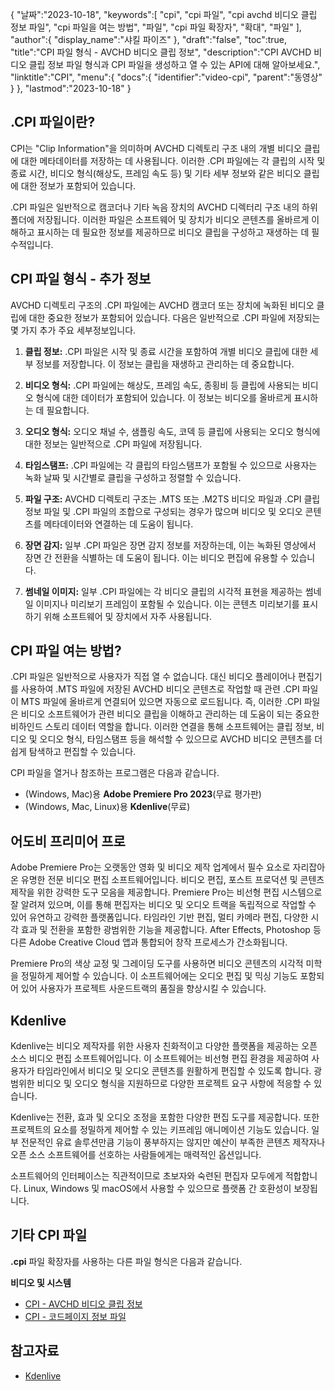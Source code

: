 {
"날짜":"2023-10-18",
   "keywords":[
"cpi",
"cpi 파일",
"cpi avchd 비디오 클립 정보 파일",
"cpi 파일을 여는 방법",
"파일",
"cpi 파일 확장자",
"확대",
"파일"
],
   "author":{
"display_name":"샤킬 파이즈"
},
"draft":"false",
"toc":true,
"title":"CPI 파일 형식 - AVCHD 비디오 클립 정보",
   "description":"CPI AVCHD 비디오 클립 정보 파일 형식과 CPI 파일을 생성하고 열 수 있는 API에 대해 알아보세요.",
"linktitle":"CPI",
   "menu":{
      "docs":{
         "identifier":"video-cpi",
"parent":"동영상"
}
},
"lastmod":"2023-10-18"
}

## .CPI 파일이란?

CPI는 "Clip Information"을 의미하며 AVCHD 디렉토리 구조 내의 개별 비디오 클립에 대한 메타데이터를 저장하는 데 사용됩니다. 이러한 .CPI 파일에는 각 클립의 시작 및 종료 시간, 비디오 형식(해상도, 프레임 속도 등) 및 기타 세부 정보와 같은 비디오 클립에 대한 정보가 포함되어 있습니다.

.CPI 파일은 일반적으로 캠코더나 기타 녹음 장치의 AVCHD 디렉터리 구조 내의 하위 폴더에 저장됩니다. 이러한 파일은 소프트웨어 및 장치가 비디오 콘텐츠를 올바르게 이해하고 표시하는 데 필요한 정보를 제공하므로 비디오 클립을 구성하고 재생하는 데 필수적입니다.

## CPI 파일 형식 - 추가 정보

AVCHD 디렉토리 구조의 .CPI 파일에는 AVCHD 캠코더 또는 장치에 녹화된 비디오 클립에 대한 중요한 정보가 포함되어 있습니다. 다음은 일반적으로 .CPI 파일에 저장되는 몇 가지 추가 주요 세부정보입니다.

1. **클립 정보:** .CPI 파일은 시작 및 종료 시간을 포함하여 개별 비디오 클립에 대한 세부 정보를 저장합니다. 이 정보는 클립을 재생하고 관리하는 데 중요합니다.
    







2. **비디오 형식:** .CPI 파일에는 해상도, 프레임 속도, 종횡비 등 클립에 사용되는 비디오 형식에 대한 데이터가 포함되어 있습니다. 이 정보는 비디오를 올바르게 표시하는 데 필요합니다.
    







3. **오디오 형식:** 오디오 채널 수, 샘플링 속도, 코덱 등 클립에 사용되는 오디오 형식에 대한 정보는 일반적으로 .CPI 파일에 저장됩니다.
    







4. **타임스탬프:** .CPI 파일에는 각 클립의 타임스탬프가 포함될 수 있으므로 사용자는 녹화 날짜 및 시간별로 클립을 구성하고 정렬할 수 있습니다.
    







5. **파일 구조:** AVCHD 디렉토리 구조는 .MTS 또는 .M2TS 비디오 파일과 .CPI 클립 정보 파일 및 .CPI 파일의 조합으로 구성되는 경우가 많으며 비디오 및 오디오 콘텐츠를 메타데이터와 연결하는 데 도움이 됩니다.
    







6. **장면 감지:** 일부 .CPI 파일은 장면 감지 정보를 저장하는데, 이는 녹화된 영상에서 장면 간 전환을 식별하는 데 도움이 됩니다. 이는 비디오 편집에 유용할 수 있습니다.
    







7. **썸네일 이미지:** 일부 .CPI 파일에는 각 비디오 클립의 시각적 표현을 제공하는 썸네일 이미지나 미리보기 프레임이 포함될 수 있습니다. 이는 콘텐츠 미리보기를 표시하기 위해 소프트웨어 및 장치에서 자주 사용됩니다.
    







## CPI 파일 여는 방법?

.CPI 파일은 일반적으로 사용자가 직접 열 수 없습니다. 대신 비디오 플레이어나 편집기를 사용하여 .MTS 파일에 저장된 AVCHD 비디오 콘텐츠로 작업할 때 관련 .CPI 파일이 MTS 파일에 올바르게 연결되어 있으면 자동으로 로드됩니다. 즉, 이러한 .CPI 파일은 비디오 소프트웨어가 관련 비디오 클립을 이해하고 관리하는 데 도움이 되는 중요한 비하인드 스토리 데이터 역할을 합니다. 이러한 연결을 통해 소프트웨어는 클립 정보, 비디오 및 오디오 형식, 타임스탬프 등을 해석할 수 있으므로 AVCHD 비디오 콘텐츠를 더 쉽게 탐색하고 편집할 수 있습니다.

CPI 파일을 열거나 참조하는 프로그램은 다음과 같습니다.

- (Windows, Mac)용 **Adobe Premiere Pro 2023**(무료 평가판)
- (Windows, Mac, Linux)용 **Kdenlive**(무료)

## 어도비 프리미어 프로

Adobe Premiere Pro는 오랫동안 영화 및 비디오 제작 업계에서 필수 요소로 자리잡아온 유명한 전문 비디오 편집 소프트웨어입니다. 비디오 편집, 포스트 프로덕션 및 콘텐츠 제작을 위한 강력한 도구 모음을 제공합니다. Premiere Pro는 비선형 편집 시스템으로 잘 알려져 있으며, 이를 통해 편집자는 비디오 및 오디오 트랙을 독립적으로 작업할 수 있어 유연하고 강력한 플랫폼입니다. 타임라인 기반 편집, 멀티 카메라 편집, 다양한 시각 효과 및 전환을 포함한 광범위한 기능을 제공합니다. After Effects, Photoshop 등 다른 Adobe Creative Cloud 앱과 통합되어 창작 프로세스가 간소화됩니다.

Premiere Pro의 색상 교정 및 그레이딩 도구를 사용하면 비디오 콘텐츠의 시각적 미학을 정밀하게 제어할 수 있습니다. 이 소프트웨어에는 오디오 편집 및 믹싱 기능도 포함되어 있어 사용자가 프로젝트 사운드트랙의 품질을 향상시킬 수 있습니다.

## Kdenlive

Kdenlive는 비디오 제작자를 위한 사용자 친화적이고 다양한 플랫폼을 제공하는 오픈 소스 비디오 편집 소프트웨어입니다. 이 소프트웨어는 비선형 편집 환경을 제공하여 사용자가 타임라인에서 비디오 및 오디오 콘텐츠를 원활하게 편집할 수 있도록 합니다. 광범위한 비디오 및 오디오 형식을 지원하므로 다양한 프로젝트 요구 사항에 적응할 수 있습니다.

Kdenlive는 전환, 효과 및 오디오 조정을 포함한 다양한 편집 도구를 제공합니다. 또한 프로젝트의 요소를 정밀하게 제어할 수 있는 키프레임 애니메이션 기능도 있습니다. 일부 전문적인 유료 솔루션만큼 기능이 풍부하지는 않지만 예산이 부족한 콘텐츠 제작자나 오픈 소스 소프트웨어를 선호하는 사람들에게는 매력적인 옵션입니다.

소프트웨어의 인터페이스는 직관적이므로 초보자와 숙련된 편집자 모두에게 적합합니다. Linux, Windows 및 macOS에서 사용할 수 있으므로 플랫폼 간 호환성이 보장됩니다.

## 기타 CPI 파일

**.cpi** 파일 확장자를 사용하는 다른 파일 형식은 다음과 같습니다.

**비디오 및 시스템**
- [CPI - AVCHD 비디오 클립 정보](/ko/video/cpi/)
- [CPI - 코드페이지 정보 파일](/ko/system/cpi/)

## 참고자료
* [Kdenlive](https://en.wikipedia.org/wiki/Kdenlive)

